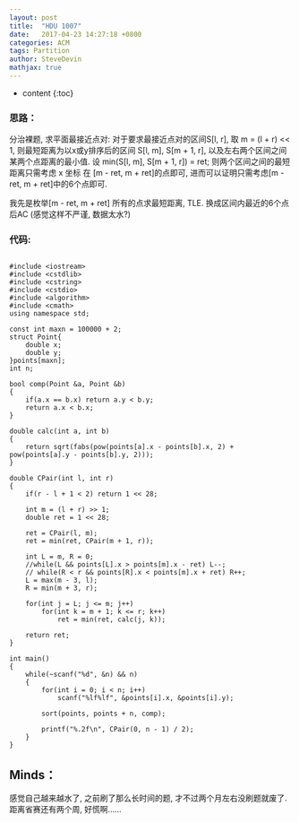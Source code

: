 ```yaml
---
layout: post
title:  "HDU 1007"
date:   2017-04-23 14:27:18 +0800
categories: ACM
tags: Partition 
author: SteveDevin
mathjax: true
---
```

* content
{:toc}

### 思路：

分治裸题, 求平面最接近点对: 对于要求最接近点对的区间S[l, r], 取 m = (l + r) << 1, 则最短距离为以x或y排序后的区间 S[l, m], S[m + 1, r], 以及左右两个区间之间某两个点距离的最小值.
设 min(S[l, m], S[m + 1, r]) = ret; 则两个区间之间的最短距离只需考虑 x 坐标 在 [m - ret, m + ret]的点即可, 进而可以证明只需考虑[m - ret, m + ret]中的6个点即可.

我先是枚举[m - ret, m + ret] 所有的点求最短距离, TLE. 换成区间内最近的6个点后AC (感觉这样不严谨, 数据太水?)





### 代码:

```

#include <iostream>
#include <cstdlib>
#include <cstring>
#include <cstdio>
#include <algorithm>
#include <cmath>
using namespace std;

const int maxn = 100000 + 2;
struct Point{
    double x;
    double y;
}points[maxn];
int n;

bool comp(Point &a, Point &b)
{
    if(a.x == b.x) return a.y < b.y;
    return a.x < b.x;
}

double calc(int a, int b)
{
    return sqrt(fabs(pow(points[a].x - points[b].x, 2) + pow(points[a].y - points[b].y, 2)));
}

double CPair(int l, int r)
{
    if(r - l + 1 < 2) return 1 << 28;

    int m = (l + r) >> 1;
    double ret = 1 << 28;

    ret = CPair(l, m);
    ret = min(ret, CPair(m + 1, r));

    int L = m, R = 0;
    //while(L && points[L].x > points[m].x - ret) L--;
    // while(R < r && points[R].x < points[m].x + ret) R++;
    L = max(m - 3, l);
    R = min(m + 3, r);

    for(int j = L; j <= m; j++)
        for(int k = m + 1; k <= r; k++)
            ret = min(ret, calc(j, k));
    
    return ret;
}

int main()
{
    while(~scanf("%d", &n) && n)
    {
        for(int i = 0; i < n; i++)
            scanf("%lf%lf", &points[i].x, &points[i].y);
        
        sort(points, points + n, comp);

        printf("%.2f\n", CPair(0, n - 1) / 2);
    }
}

```

## Minds：

感觉自己越来越水了, 之前刷了那么长时间的题, 才不过两个月左右没刷题就废了.
距离省赛还有两个周, 好慌啊……


